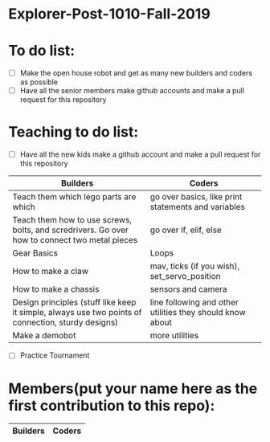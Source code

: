 # Explorer-Post-1010-Fall-2019
# To do list:
- [ ] Make the open house robot and get as many new builders and coders as possible
- [ ] Have all the senior members make github accounts and make a pull request for this repository
# Teaching to do list:
- [ ] Have all the new kids make a github account and make a pull request for this repository


Builders | Coders 
-------- | ------
Teach them which lego parts are which | go over basics, like print statements and variables
Teach them how to use screws, bolts, and scredrivers. Go over how to connect two metal pieces | go over if, elif, else
Gear Basics | Loops
How to make a claw | mav, ticks (if you wish), set_servo_position
How to make a chassis | sensors and camera
Design principles (stuff like keep it simple, always use two points of connection, sturdy designs) | line following and other utilities they should know about
Make a demobot | more utilities

- [ ] Practice Tournament

# Members(put your name here as the first contribution to this repo):
Builders | Coders
-------- | ------
